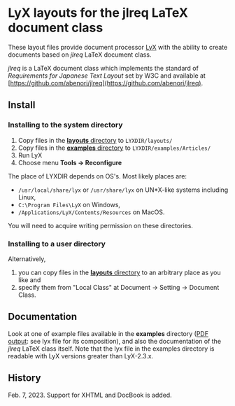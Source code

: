 # LyX layouts for the jlreq LaTeX document class

These layout files provide document processor [LyX](https://www.lyx.org/) with the ability to create documents based on *jlreq* LaTeX document class.

*jlreq* is a LaTeX document class which implements the standard of *Requirements for Japanese Text Layout* set by W3C and available at [https://github.com/abenori/jlreq](https://github.com/abenori/jlreq).

## Install

### Installing to the system directory
1. Copy files in the [**layouts** directory](layouts/) to `LYXDIR/layouts/`
2. Copy files in the [**examples** directory](examples/) to `LYXDIR/examples/Articles/`
3. Run LyX
4. Choose menu **Tools -> Reconfigure**

The place of LYXDIR depends on OS's. Most likely places are:
- `/usr/local/share/lyx` or `/usr/share/lyx` on UN\*X-like systems including Linux,
- `C:\Program Files\LyX` on Windows, 
- `/Applications/LyX/Contents/Resources` on MacOS.

You will need to acquire writing permission on these directories.

### Installing to a user directory
Alternatively,
1. you can copy files in the [**layouts** directory](layouts/) to an arbitrary place as you like and
2. specify them from "Local Class" at Document -> Setting -> Document Class.

## Documentation
Look at one of example files available in the **examples** directory ([PDF output](examples/jlreq-article-tate.pdf): see lyx file for its composition), and also the documentation of the *jlreq* LaTeX class itself. Note that the lyx file in the examples directory is readable with LyX versions greater than LyX-2.3.x.

## History
Feb. 7, 2023.  Support for XHTML and DocBook is added.

